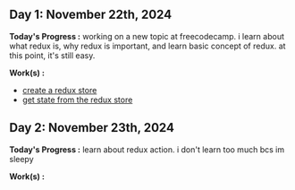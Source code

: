 ## Day 1: November 22th, 2024

**Today's Progress :**  working on a new topic at freecodecamp. i learn about what redux is, why redux is important, and learn basic concept of redux. at this point, it's still easy.

**Work(s) :**
- [create a redux store](/resources/create-a-redux-store.js)
- [get state from the redux store](/resources/get-state-from-the-redux-store.js)

## Day 2: November 23th, 2024

**Today's Progress :**  learn about redux action. i don't learn too much bcs im sleepy

**Work(s) :**

